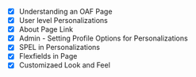 - [x] Understanding an OAF Page 
- [x] User level Personalizations
- [x] About Page Link
- [x] Admin - Setting Profile Options for Personalizations
- [x] SPEL in Personalizations
- [x] Flexfields in Page
- [x] Customizaed Look and Feel